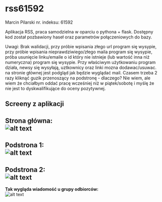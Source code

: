 # rss61592
Marcin Pilarski nr. indeksu: 61592

Aplikacja RSS, praca samodzielna w oparciu o pythona + flask.
Dostępny kod został pozbawiony haseł oraz parametrów połączeniowych do bazy.


Uwagi: Brak walidacji, przy próbie wpisania złego url program się wysypie, przy próbie wpisania nieprawdziwiego/złego maila program się wysypie, próba usunięcie linku/emaile o id który nie istnieje (lub wartość inna niż numeryczna) program się wysypie. Przy właściwym użytkowaniu program działa, newsy się wysyłają, uztkownicy oraz linki mozna dodawac/usuwac. na stronie głównej jest podgląd jak będzie wyglądać mail. Czasem trzeba 2 razy kliknąć guzik przenoszący na podstronę - dlaczego? Nie wiem, ale wiem że chciałbym oddać pracę wcześniej niż w piątek/sobotę i myślę że nie jest to dyskwalifikujące do oceny pozytywnej.

Screeny z aplikacji  
---  
**Strona główna:**   
![alt text](https://i.imgur.com/J0Lrr4z.png)  
---  
**Podstrona 1:**  
![alt text](https://i.imgur.com/ewzucgZ.png)  
---  
**Podstrona 2:**  
![alt text](https://i.imgur.com/9kZlCDu.png)  
---
**Tak wygląda wiadomość u grupy odbiorców:**  
![alt text](https://i.imgur.com/poQhb0c.jpg)  
